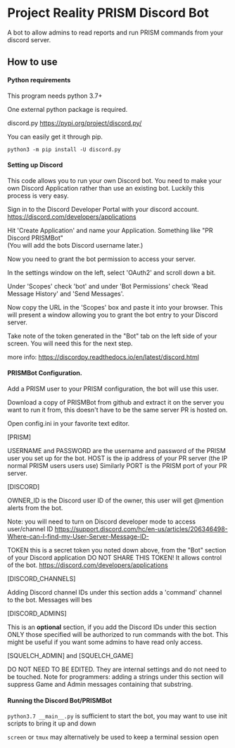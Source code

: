 # Project Reality PRISM Discord Bot

A bot to allow admins to read reports and run PRISM commands from your discord server.

## How to use

#### Python requirements

This program needs python 3.7+

One external python package is required.

discord.py https://pypi.org/project/discord.py/

You can easily get it through pip.

`python3 -m pip install -U discord.py`

#### Setting up Discord

This code allows you to run your own Discord bot. You need to make your own Discord Application rather than use an
existing bot. Luckily this process is very easy.

Sign in to the Discord Developer Portal with your discord account.
https://discord.com/developers/applications

Hit 'Create Application' and name your Application. Something like "PR Discord PRISMBot"\
(You will add the bots Discord username later.)

Now you need to grant the bot permission to access your server.

In the settings window on the left, select 'OAuth2' and scroll down a bit.

Under 'Scopes' check 'bot' and under 'Bot Permissions' check 'Read Message History' and 'Send Messages'.

Now copy the URL in the 'Scopes' box and paste it into your browser. This will present a window allowing you to grant
the bot entry to your Discord server.

Take note of the token generated in the "Bot" tab on the left side of your screen. You will need this for the next step.

more info: https://discordpy.readthedocs.io/en/latest/discord.html

#### PRISMBot Configuration.

Add a PRISM user to your PRISM configuration, the bot will use this user. 

Download a copy of PRISMBot from github and extract it on the server you want
to run it from, this doesn't have to be the same server PR is hosted on.

<todo link>

Open config.ini in your favorite text editor.

[PRISM]

USERNAME and PASSWORD are the username and password of the PRISM user you set up for the bot.
HOST is the ip address of your PR server (the IP normal PRISM users users use)
Similarly PORT is the PRISM port of your PR server.

[DISCORD]

OWNER_ID is the Discord user ID of the owner, this user will get @mention alerts from the bot.

Note: you will need to turn on Discord developer mode to access user/channel ID
https://support.discord.com/hc/en-us/articles/206346498-Where-can-I-find-my-User-Server-Message-ID-

TOKEN this is a secret token you noted down above, from the "Bot" section of your Discord application
DO NOT SHARE THIS TOKEN! It allows control of the bot.
https://discord.com/developers/applications

[DISCORD_CHANNELS]

Adding Discord channel IDs under this section adds a 'command' channel to the bot. Messages will bes

[DISCORD_ADMINS]

This is an **optional** section, if you add the Discord IDs under this section
ONLY those specified will be authorized to run commands with the bot. This might be useful
if you want some admins to have read only access.

[SQUELCH_ADMIN] and [SQUELCH_GAME]

DO NOT NEED TO BE EDITED. They are internal settings and do not need to be touched.
Note for programmers: adding a strings under this section will suppress Game and Admin messages
containing that substring.


#### Running the Discord Bot/PRISMBot

`python3.7 __main__.py` is sufficient to start the bot, you may want to use init scripts to bring it up and down

`screen` or `tmux` may alternatively be used to keep a terminal session open




